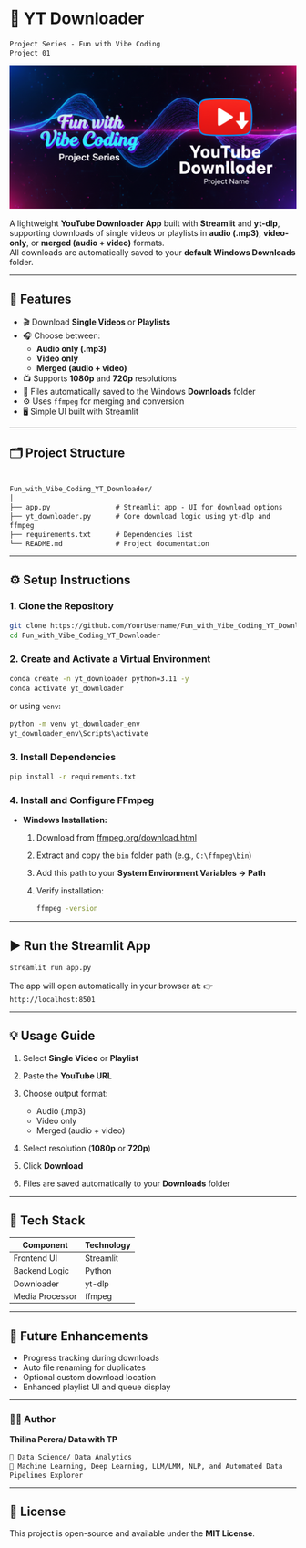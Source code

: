 
# 🎵 YT Downloader
```
Project Series - Fun with Vibe Coding
Project 01 
```
![cover image](cover_image.png)

A lightweight **YouTube Downloader App** built with **Streamlit** and **yt-dlp**, supporting downloads of single videos or playlists in **audio (.mp3)**, **video-only**, or **merged (audio + video)** formats.  
All downloads are automatically saved to your **default Windows Downloads** folder.

---

## 🧩 Features

- 🎬 Download **Single Videos** or **Playlists**
- 🎧 Choose between:
  - **Audio only (.mp3)**
  - **Video only**
  - **Merged (audio + video)**
- 📺 Supports **1080p** and **720p** resolutions
- 💾 Files automatically saved to the Windows **Downloads** folder
- ⚙️ Uses `ffmpeg` for merging and conversion
- 🖥️ Simple UI built with Streamlit

---

## 🗂️ Project Structure

```

Fun_with_Vibe_Coding_YT_Downloader/
│
├── app.py                # Streamlit app - UI for download options
├── yt_downloader.py      # Core download logic using yt-dlp and ffmpeg
├── requirements.txt      # Dependencies list
└── README.md             # Project documentation

````

---

## ⚙️ Setup Instructions

### 1. Clone the Repository
```bash
git clone https://github.com/YourUsername/Fun_with_Vibe_Coding_YT_Downloader.git
cd Fun_with_Vibe_Coding_YT_Downloader
````

### 2. Create and Activate a Virtual Environment

```bash
conda create -n yt_downloader python=3.11 -y
conda activate yt_downloader
```

or using `venv`:

```bash
python -m venv yt_downloader_env
yt_downloader_env\Scripts\activate
```

### 3. Install Dependencies

```bash
pip install -r requirements.txt
```

### 4. Install and Configure FFmpeg

* **Windows Installation:**

  1. Download from [ffmpeg.org/download.html](https://ffmpeg.org/download.html#build-windows)
  2. Extract and copy the `bin` folder path (e.g., `C:\ffmpeg\bin`)
  3. Add this path to your **System Environment Variables → Path**
  4. Verify installation:

     ```bash
     ffmpeg -version
     ```

---

## ▶️ Run the Streamlit App

```bash
streamlit run app.py
```

The app will open automatically in your browser at:
👉 `http://localhost:8501`

---

## 💡 Usage Guide

1. Select **Single Video** or **Playlist**
2. Paste the **YouTube URL**
3. Choose output format:

   * Audio (.mp3)
   * Video only
   * Merged (audio + video)
4. Select resolution (**1080p** or **720p**)
5. Click **Download**
6. Files are saved automatically to your **Downloads** folder

---

## 🧰 Tech Stack

| Component       | Technology |
| --------------- | ---------- |
| Frontend UI     | Streamlit  |
| Backend Logic   | Python     |
| Downloader      | yt-dlp     |
| Media Processor | ffmpeg     |

---

## 🚀 Future Enhancements

* Progress tracking during downloads
* Auto file renaming for duplicates
* Optional custom download location
* Enhanced playlist UI and queue display

---


### 👨‍💻 Author
**Thilina Perera/ Data with TP**
```
📌 Data Science/ Data Analytics
📌 Machine Learning, Deep Learning, LLM/LMM, NLP, and Automated Data Pipelines Explorer
``` 
---

## 📄 License

This project is open-source and available under the **MIT License**.